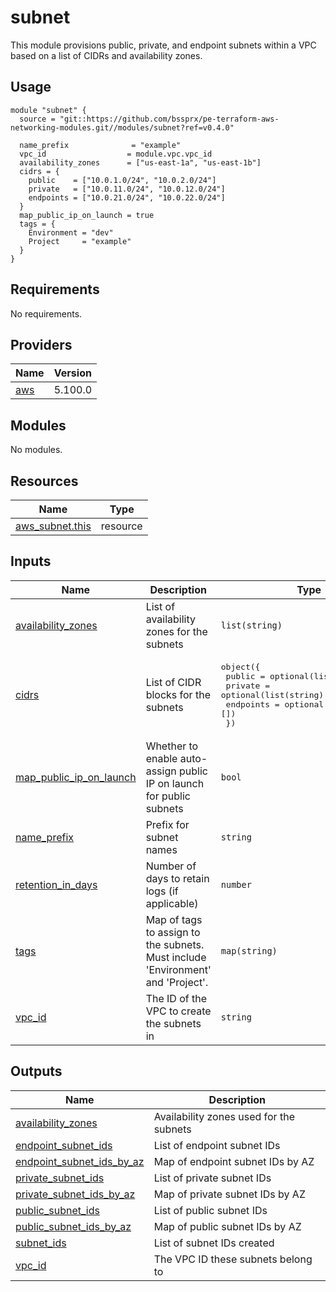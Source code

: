 # subnet

This module provisions public, private, and endpoint subnets within a VPC based on a list of CIDRs and availability zones.

## Usage

```hcl
module "subnet" {
  source = "git::https://github.com/bssprx/pe-terraform-aws-networking-modules.git//modules/subnet?ref=v0.4.0"

  name_prefix              = "example"
  vpc_id                  = module.vpc.vpc_id
  availability_zones      = ["us-east-1a", "us-east-1b"]
  cidrs = {
    public    = ["10.0.1.0/24", "10.0.2.0/24"]
    private   = ["10.0.11.0/24", "10.0.12.0/24"]
    endpoints = ["10.0.21.0/24", "10.0.22.0/24"]
  }
  map_public_ip_on_launch = true
  tags = {
    Environment = "dev"
    Project     = "example"
  }
}
```
<!-- BEGIN_TF_DOCS -->
## Requirements

No requirements.

## Providers

| Name | Version |
|------|---------|
| <a name="provider_aws"></a> [aws](#provider\_aws) | 5.100.0 |

## Modules

No modules.

## Resources

| Name | Type |
|------|------|
| [aws_subnet.this](https://registry.terraform.io/providers/hashicorp/aws/latest/docs/resources/subnet) | resource |

## Inputs

| Name | Description | Type | Default | Required |
|------|-------------|------|---------|:--------:|
| <a name="input_availability_zones"></a> [availability\_zones](#input\_availability\_zones) | List of availability zones for the subnets | `list(string)` | n/a | yes |
| <a name="input_cidrs"></a> [cidrs](#input\_cidrs) | List of CIDR blocks for the subnets | <pre>object({<br>    public    = optional(list(string), [])<br>    private   = optional(list(string), [])<br>    endpoints = optional(list(string), [])<br>  })</pre> | n/a | yes |
| <a name="input_map_public_ip_on_launch"></a> [map\_public\_ip\_on\_launch](#input\_map\_public\_ip\_on\_launch) | Whether to enable auto-assign public IP on launch for public subnets | `bool` | `false` | no |
| <a name="input_name_prefix"></a> [name\_prefix](#input\_name\_prefix) | Prefix for subnet names | `string` | n/a | yes |
| <a name="input_retention_in_days"></a> [retention\_in\_days](#input\_retention\_in\_days) | Number of days to retain logs (if applicable) | `number` | `90` | no |
| <a name="input_tags"></a> [tags](#input\_tags) | Map of tags to assign to the subnets. Must include 'Environment' and 'Project'. | `map(string)` | `{}` | no |
| <a name="input_vpc_id"></a> [vpc\_id](#input\_vpc\_id) | The ID of the VPC to create the subnets in | `string` | n/a | yes |

## Outputs

| Name | Description |
|------|-------------|
| <a name="output_availability_zones"></a> [availability\_zones](#output\_availability\_zones) | Availability zones used for the subnets |
| <a name="output_endpoint_subnet_ids"></a> [endpoint\_subnet\_ids](#output\_endpoint\_subnet\_ids) | List of endpoint subnet IDs |
| <a name="output_endpoint_subnet_ids_by_az"></a> [endpoint\_subnet\_ids\_by\_az](#output\_endpoint\_subnet\_ids\_by\_az) | Map of endpoint subnet IDs by AZ |
| <a name="output_private_subnet_ids"></a> [private\_subnet\_ids](#output\_private\_subnet\_ids) | List of private subnet IDs |
| <a name="output_private_subnet_ids_by_az"></a> [private\_subnet\_ids\_by\_az](#output\_private\_subnet\_ids\_by\_az) | Map of private subnet IDs by AZ |
| <a name="output_public_subnet_ids"></a> [public\_subnet\_ids](#output\_public\_subnet\_ids) | List of public subnet IDs |
| <a name="output_public_subnet_ids_by_az"></a> [public\_subnet\_ids\_by\_az](#output\_public\_subnet\_ids\_by\_az) | Map of public subnet IDs by AZ |
| <a name="output_subnet_ids"></a> [subnet\_ids](#output\_subnet\_ids) | List of subnet IDs created |
| <a name="output_vpc_id"></a> [vpc\_id](#output\_vpc\_id) | The VPC ID these subnets belong to |
<!-- END_TF_DOCS -->
